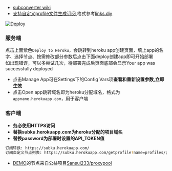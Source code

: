 * [subconverter wiki](https://github.com/tindy2013/subconverter)  
* [支持自定义profile文件生成订阅](https://gist.github.com/),格式参考[links.diy](/etc/links.diy)  
  
[![Deploy](https://www.herokucdn.com/deploy/button.png)](https://dashboard.heroku.com/new?template=https://github.com/mixool/subconverterku)  
  
### 服务端
点击上面紫色`Deploy to Heroku`，会跳转到heroku app创建页面，填上app的名字、选择节点、按需修改部分参数后点击下面deploy创建app即可开始部署  
如出现错误，可以多尝试几次，待部署完成后页面底部会显示Your app was successfully deployed  
  * 点击Manage App可在Settings下的Config Vars项**查看和重新设置参数,立即生效**  
  * 点击Open app跳转域名即为heroku分配域名，格式为`appname.herokuapp.com`，用于客户端  
  
### 客户端
* **务必使用HTTPS访问**  
* **替换subku.herokuapp.com为heroku分配的项目域名**  
* **替换password为部署时设置的API_TOKEN值**  
```bash
订阅转换: https://subku.herokuapp.com/ 
订阅自定义节点列表: https://subku.herokuapp.com/getprofile?name=profiles/pro.ini&token=password
```
* [DEMO](https://subku.herokuapp.com/sub?target=clash&url=https%3a%2f%2fproxypoolss.tk%2fclash%2fproxies%3fc%3dJP%2cTW%26speed%3d15%26type%3dss)的节点来自公益项目[Sansui233/proxypool](https://github.com/Sansui233/proxypool)  
